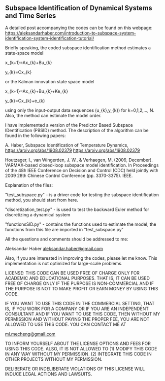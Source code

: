 ## Subspace Identification of Dynamical Systems and Time Series

A detailed post accompanying the codes can be found on this webpage:
https://aleksandarhaber.com/introduction-to-subspace-system-identification-system-identification-tutorial/

Briefly speaking, the coded subspace identification method estimates a state-space model

x_{k+1}=Ax_{k}+Bu_{k}


y_{k}=Cx_{k}

or the Kalman innovation state space model

x_{k+1}=Ax_{k}+Bu_{k}+Ke_{k}


y_{k}=Cx_{k}+e_{k}

using only the input-output data sequences (u_{k},y_{k}) for k=0,1,2,..., N. Also, the method can estimate the model order. 

I have implemented a version of the Predictor Based Subspace IDentification (PBSID) method. The description of the algorithm can be found in the following papers:

A. Haber, Subspace Identification of Temperature Dynamics, https://arxiv.org/abs/1908.02379
https://arxiv.org/abs/1908.02379

Houtzager, I., van Wingerden, J. W., & Verhaegen, M. (2009, December). VARMAX-based closed-loop subspace model identification. 
In Proceedings of the 48h IEEE Conference on Decision and Control (CDC) held jointly with 2009 28th Chinese Control Conference (pp. 3370-3375). IEEE.



Explanation of the files:

"test_subspace.py" - is a driver code for testing the subspace identification method, you should start from here. 

"discretization_test.py" - is used to test the backward Euler method for discretizing a dynamical system

"functionsSID.py" - contains the functions used to estimate the model, the functions from this file are imported in "test_subspace.py" 

All the questions and comments should be addressed to me:

Aleksandar Haber 
aleksandar.haber@gmail.com

Also, if you are interested in improving the codes, please let me know. This implementation is not optimized for large-scale problems. 


LICENSE: THIS CODE CAN BE USED FREE OF CHARGE ONLY FOR ACADEMIC AND EDUCATIONAL PURPOSES. THAT IS, IT CAN BE USED FREE OF CHARGE ONLY IF THE PURPOSE IS NON-COMMERCIAL AND IF THE PURPOSE IS NOT TO MAKE PROFIT OR EARN MONEY BY USING THIS CODE.

IF YOU WANT TO USE THIS CODE IN THE COMMERCIAL SETTING, THAT IS, IF YOU WORK FOR A COMPANY OR IF YOU ARE AN INDEPENDENT
CONSULTANT AND IF YOU WANT TO USE THIS CODE, THEN WITHOUT MY PERMISSION AND WITHOUT PAYING THE PROPER FEE, YOU ARE NOT ALLOWED TO USE THIS CODE. YOU CAN CONTACT ME AT

ml.mecheng@gmail.com

TO INFORM YOURSELF ABOUT THE LICENSE OPTIONS AND FEES FOR USING THIS CODE.
ALSO, IT IS NOT ALLOWED TO 
(1) MODIFY THIS CODE IN ANY WAY WITHOUT MY PERMISSION.
(2) INTEGRATE THIS CODE IN OTHER PROJECTS WITHOUT MY PERMISSION.

 DELIBERATE OR INDELIBERATE VIOLATIONS OF THIS LICENSE WILL INDUCE LEGAL ACTIONS AND LAWSUITS. 

